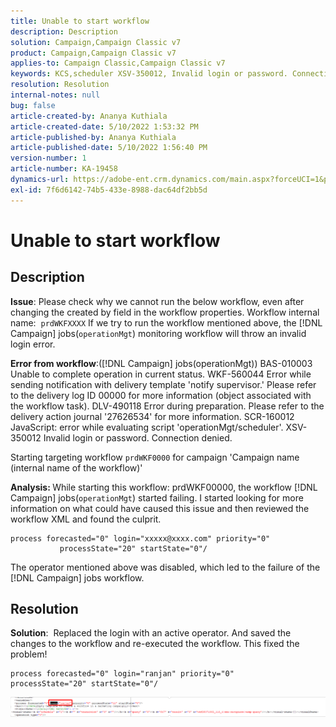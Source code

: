 ```yaml
---
title: Unable to start workflow
description: Description
solution: Campaign,Campaign Classic v7
product: Campaign,Campaign Classic v7
applies-to: Campaign Classic,Campaign Classic v7
keywords: KCS,scheduler XSV-350012, Invalid login or password. Connection denied.
resolution: Resolution
internal-notes: null
bug: false
article-created-by: Ananya Kuthiala
article-created-date: 5/10/2022 1:53:32 PM
article-published-by: Ananya Kuthiala
article-published-date: 5/10/2022 1:56:40 PM
version-number: 1
article-number: KA-19458
dynamics-url: https://adobe-ent.crm.dynamics.com/main.aspx?forceUCI=1&pagetype=entityrecord&etn=knowledgearticle&id=28ed9290-68d0-ec11-a7b5-0022480a8e40
exl-id: 7f6d6142-74b5-433e-8988-dac64df2bb5d
---
```

# Unable to start workflow

## Description


<b>Issue</b>: Please check why we cannot run the below workflow, even after changing the created by field in the workflow properties. Workflow internal name:  `prdWKFXXXX`
If we try to run the workflow mentioned above, the [!DNL Campaign] jobs(`operationMgt`) monitoring workflow will throw an invalid login error.

<b>Error from workflow</b>:([!DNL Campaign] jobs(operationMgt))
BAS-010003 Unable to complete operation in current status.
WKF-560044 Error while sending notification with delivery template 'notify supervisor.' Please refer to the delivery log ID 00000 for more information (object associated with the workflow task).
DLV-490118 Error during preparation. Please refer to the delivery action journal '27626534' for more information.
SCR-160012 JavaScript: error while evaluating script 'operationMgt/scheduler'.
XSV-350012 Invalid login or password. Connection denied.

Starting targeting workflow `prdWKF0000` for campaign 'Campaign name (internal name of the workflow)'



<b>Analysis: </b>
While starting this workflow: prdWKF00000, the workflow [!DNL Campaign] jobs(`operationMgt`) started failing.
I started looking for more information on what could have caused this issue and then reviewed the workflow XML and found the culprit.

```
process forecasted="0" login="xxxxx@xxxx.com" priority="0"
           processState="20" startState="0"/
```

The operator mentioned above was disabled, which led to the failure of the [!DNL Campaign] jobs workflow.


## Resolution


<b>Solution</b>:  Replaced the login with an active operator. And saved the changes to the workflow and re-executed the workflow. This fixed the problem!

```
process forecasted="0" login="ranjan" priority="0"
processState="20" startState="0"/
```


![](assets/852729f9-68d0-ec11-a7b5-0022480a8e40.png)
